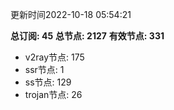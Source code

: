 更新时间2022-10-18 05:54:21

**总订阅: 45**
**总节点: 2127**
**有效节点: 331**
- v2ray节点: 175
- ssr节点: 1
- ss节点: 129
- trojan节点: 26
